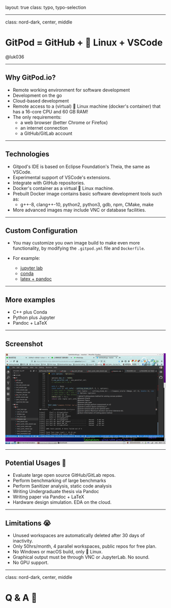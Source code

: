 layout: true
class: typo, typo-selection

---

class: nord-dark, center, middle

# GitPod = GitHub + 🐧 Linux + VSCode

@luk036

---

## Why GitPod.io?

-   Remote working environment for software development
-   Development on the go
-   Cloud-based development
-   Remote access to a (virtual) 🐧 Linux machine (docker's container)
    that has a 16-core CPU and 60 GB RAM!
-   The only requirements:
    -   a web browser (better Chrome or Firefox)
    -   an internet connection
    -   a GitHub/GitLab account

---

## Technologies

-   Gitpod's IDE is based on Eclipse Foundation's Theia, the same as VSCode.
-   Experimental support of VSCode's extensions.
-   Integrate with GitHub repositories.
-   Docker's container as a virtual 🐧 Linux machine.
-   Prebuilt Docker image contains basic software development tools such as:
    -   g++-8, clang++-10, python2, python3, gdb, npm, CMake, make
-   More advanced images may include VNC or database facilities.

---

## Custom Configuration

-   You may customize you own image build to make even more
    functionality, by modifying the `.gitpod.yml` file and `Dockerfile`.

-   For example:

    -   [jupyter lab](https://github.com/jins-tkomoda/dash-and-jupyter-notebook-with-gitpod)
    -   [conda](https://github.com/mtvu/miniconda)
    -   [latex + pandoc](https://github.com/luk036/ellipsoid-method)

---

## More examples

-   C++ plus Conda
-   Python plus Jupyter
-   Pandoc + LaTeX

---

## Screenshot

![gitpod](gitpod.png)

---

## Potential Usages 🚧

-   Evaluate large open source GitHub/GitLab repos.
-   Perform benchmarking of large benchmarks
-   Perform Sanitizer analysis, static code analysis
-   Writing Undergraduate thesis via Pandoc
-   Writing paper via Pandoc + LaTeX
-   Hardware design simulation. EDA on the cloud.

---

## Limitations 😭

-   Unused workspaces are automatically deleted after 30 days of inactivity.
-   Only 50hrs/month, 4 parallel workspaces, public repos for free plan.
-   No Windows or macOS build, only 🐧 Linux.
-   Graphical output must be through VNC or JupyterLab. No sound.
-   No GPU support.

---

class: nord-dark, center, middle

# Q & A 🙋
